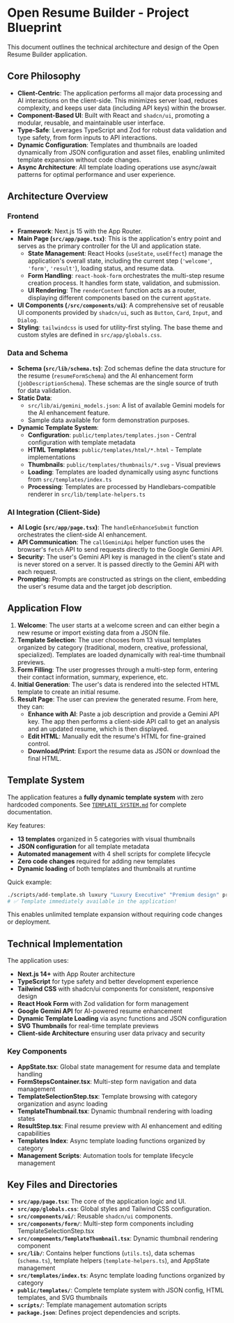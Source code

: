 # Open Resume Builder - Project Blueprint

This document outlines the technical architecture and design of the Open Resume Builder application.

## Core Philosophy

- **Client-Centric**: The application performs all major data processing and AI interactions on the client-side. This minimizes server load, reduces complexity, and keeps user data (including API keys) within the browser.
- **Component-Based UI**: Built with React and `shadcn/ui`, promoting a modular, reusable, and maintainable user interface.
- **Type-Safe**: Leverages TypeScript and Zod for robust data validation and type safety, from form inputs to API interactions.
- **Dynamic Configuration**: Templates and thumbnails are loaded dynamically from JSON configuration and asset files, enabling unlimited template expansion without code changes.
- **Async Architecture**: All template loading operations use async/await patterns for optimal performance and user experience.

## Architecture Overview

### Frontend

- **Framework**: Next.js 15 with the App Router.
- **Main Page (`src/app/page.tsx`)**: This is the application's entry point and serves as the primary controller for the UI and application state.
  - **State Management**: React Hooks (`useState`, `useEffect`) manage the application's overall state, including the current step (`'welcome'`, `'form'`, `'result'`), loading status, and resume data.
  - **Form Handling**: `react-hook-form` orchestrates the multi-step resume creation process. It handles form state, validation, and submission.
  - **UI Rendering**: The `renderContent` function acts as a router, displaying different components based on the current `appState`.
- **UI Components (`/src/components/ui`)**: A comprehensive set of reusable UI components provided by `shadcn/ui`, such as `Button`, `Card`, `Input`, and `Dialog`.
- **Styling**: `tailwindcss` is used for utility-first styling. The base theme and custom styles are defined in `src/app/globals.css`.

### Data and Schema

- **Schema (`src/lib/schema.ts`)**: Zod schemas define the data structure for the resume (`resumeFormSchema`) and the AI enhancement form (`jobDescriptionSchema`). These schemas are the single source of truth for data validation.
- **Static Data**:
  - `src/lib/ai/gemini_models.json`: A list of available Gemini models for the AI enhancement feature.
  - Sample data available for form demonstration purposes.
- **Dynamic Template System**:
  - **Configuration**: `public/templates/templates.json` - Central configuration with template metadata
  - **HTML Templates**: `public/templates/html/*.html` - Template implementations
  - **Thumbnails**: `public/templates/thumbnails/*.svg` - Visual previews
  - **Loading**: Templates are loaded dynamically using async functions from `src/templates/index.ts`
  - **Processing**: Templates are processed by Handlebars-compatible renderer in `src/lib/template-helpers.ts`

### AI Integration (Client-Side)

- **AI Logic (`src/app/page.tsx`)**: The `handleEnhanceSubmit` function orchestrates the client-side AI enhancement.
- **API Communication**: The `callGeminiApi` helper function uses the browser's `fetch` API to send requests directly to the Google Gemini API.
- **Security**: The user's Gemini API key is managed in the client's state and is never stored on a server. It is passed directly to the Gemini API with each request.
- **Prompting**: Prompts are constructed as strings on the client, embedding the user's resume data and the target job description.

## Application Flow

1.  **Welcome**: The user starts at a welcome screen and can either begin a new resume or import existing data from a JSON file.
2.  **Template Selection**: The user chooses from 13 visual templates organized by category (traditional, modern, creative, professional, specialized). Templates are loaded dynamically with real-time thumbnail previews.
3.  **Form Filling**: The user progresses through a multi-step form, entering their contact information, summary, experience, etc.
4.  **Initial Generation**: The user's data is rendered into the selected HTML template to create an initial resume.
5.  **Result Page**: The user can preview the generated resume. From here, they can:
    - **Enhance with AI**: Paste a job description and provide a Gemini API key. The app then performs a client-side API call to get an analysis and an updated resume, which is then displayed.
    - **Edit HTML**: Manually edit the resume's HTML for fine-grained control.
    - **Download/Print**: Export the resume data as JSON or download the final HTML.

## Template System

The application features a **fully dynamic template system** with zero hardcoded components. See [`TEMPLATE_SYSTEM.md`](./TEMPLATE_SYSTEM.md) for complete documentation.

Key features:
- **13 templates** organized in 5 categories with visual thumbnails
- **JSON configuration** for all template metadata  
- **Automated management** with 4 shell scripts for complete lifecycle
- **Zero code changes** required for adding new templates
- **Dynamic loading** of both templates and thumbnails at runtime

Quick example:
```bash
./scripts/add-template.sh luxury "Luxury Executive" "Premium design" professional "Luxury,Premium"
# ✅ Template immediately available in the application!
```

This enables unlimited template expansion without requiring code changes or deployment.

## Technical Implementation

The application uses:

- **Next.js 14+** with App Router architecture
- **TypeScript** for type safety and better development experience
- **Tailwind CSS** with shadcn/ui components for consistent, responsive design
- **React Hook Form** with Zod validation for form management
- **Google Gemini API** for AI-powered resume enhancement
- **Dynamic Template Loading** via async functions and JSON configuration
- **SVG Thumbnails** for real-time template previews
- **Client-side Architecture** ensuring user data privacy and security

### Key Components

- **AppState.tsx**: Global state management for resume data and template handling
- **FormStepsContainer.tsx**: Multi-step form navigation and data management
- **TemplateSelectionStep.tsx**: Template browsing with category organization and async loading
- **TemplateThumbnail.tsx**: Dynamic thumbnail rendering with loading states
- **ResultStep.tsx**: Final resume preview with AI enhancement and editing capabilities
- **Templates Index**: Async template loading functions organized by category
- **Management Scripts**: Automation tools for template lifecycle management

## Key Files and Directories

- **`src/app/page.tsx`**: The core of the application logic and UI.
- **`src/app/globals.css`**: Global styles and Tailwind CSS configuration.
- **`src/components/ui/`**: Reusable `shadcn/ui` components.
- **`src/components/form/`**: Multi-step form components including TemplateSelectionStep.tsx
- **`src/components/TemplateThumbnail.tsx`**: Dynamic thumbnail rendering component
- **`src/lib/`**: Contains helper functions (`utils.ts`), data schemas (`schema.ts`), template helpers (`template-helpers.ts`), and AppState management
- **`src/templates/index.ts`**: Async template loading functions organized by category
- **`public/templates/`**: Complete template system with JSON config, HTML templates, and SVG thumbnails
- **`scripts/`**: Template management automation scripts
- **`package.json`**: Defines project dependencies and scripts.
